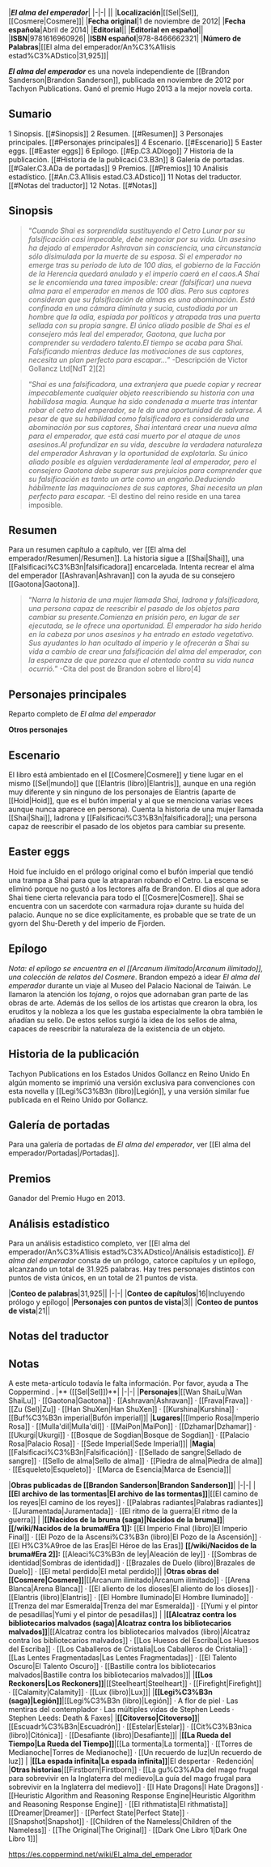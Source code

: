 

|***El alma del emperador***|
|-|-|
||
|**Localización**|[[Sel\|Sel]], [[Cosmere\|Cosmere]]|
|**Fecha original**|1 de noviembre de 2012|
|**Fecha española**|Abril de 2014|
|**Editorial**||
|**Editorial en español**||
|**ISBN**|9781616960926|
|**ISBN español**|978-8466662321|
|**Número de Palabras**|[[El alma del emperador/An%C3%A1lisis estad%C3%ADstico\|31,925]]|

***El alma del emperador*** es una novela independiente de [[Brandon Sanderson\|Brandon Sanderson]], publicada en noviembre de 2012 por Tachyon Publications. Ganó el premio Hugo 2013 a la mejor novela corta.

## Sumario

1 Sinopsis. [[#Sinopsis]] 
2 Resumen. [[#Resumen]] 
3 Personajes principales. [[#Personajes principales]] 
4 Escenario. [[#Escenario]] 
5 Easter eggs. [[#Easter eggs]] 
6 Epílogo. [[#Ep.C3.ADlogo]] 
7 Historia de la publicación. [[#Historia de la publicaci.C3.B3n]] 
8 Galería de portadas. [[#Galer.C3.ADa de portadas]] 
9 Premios. [[#Premios]] 
10 Análisis estadístico. [[#An.C3.A1lisis estad.C3.ADstico]] 
11 Notas del traductor. [[#Notas del traductor]] 
12 Notas. [[#Notas]] 


## Sinopsis
>“*Cuando Shai es sorprendida sustituyendo el Cetro Lunar por su falsificación casi impecable, debe negociar por su vida. Un asesino ha dejado al emperador Ashravan sin consciencia, una circunstancia sólo disimulada por la muerte de su esposa. Si el emperador no emerge tras su periodo de luto de 100 días, el gobierno de la Facción de la Herencia quedará anulado y el imperio caerá en el caos.A Shai se le encomienda una tarea imposible: crear (falsificar) una nueva alma para el emperador en menos de 100 días. Pero sus captores consideran que su falsificación de almas es una abominación. Está confinada en una cámara diminuta y sucia, custodiada por un hombre que la odia, espiada por políticos y atrapada tras una puerta sellada con su propia sangre. El único aliado posible de Shai es el consejero más leal del emperador, Gaotona, que lucha por comprender su verdadero talento.El tiempo se acaba para Shai. Falsificando mientras deduce las motivaciones de sus captores, necesita un plan perfecto para escapar...*”
\-Descripción de Victor Gollancz Ltd[NdT 2][2]


>“*Shai es una falsificadora, una extranjera que puede copiar y recrear impecablemente cualquier objeto reescribiendo su historia con una habilidosa magia. Aunque ha sido condenada a muerte tras intentar robar el cetro del emperador, se le da una oportunidad de salvarse. A pesar de que su habilidad como falsificadora es considerada una abominación por sus captores, Shai intentará crear una nueva alma para el emperador, que está casi muerto por el ataque de unos asesinos.Al profundizar en su vida, descubre la verdadera naturaleza del emperador Ashravan y la oportunidad de explotarla. Su único aliado posible es alguien verdaderamente leal al emperador, pero el consejero Gaotona debe superar sus prejuicios para comprender que su falsificación es tanto un arte como un engaño.Deduciendo hábilmente las maquinaciones de sus captores, Shai necesita un plan perfecto para escapar.*
\-El destino del reino reside en una tarea imposible.


## Resumen
Para un resumen capítulo a capítulo, ver [[El alma del emperador/Resumen\|/Resumen]].
La historia sigue a [[Shai\|Shai]], una [[Falsificaci%C3%B3n\|falsificadora]] encarcelada. Intenta recrear el alma del emperador [[Ashravan\|Ashravan]] con la ayuda de su consejero [[Gaotona\|Gaotona]].

>“*Narra la historia de una mujer llamada Shai, ladrona y falsificadora, una persona capaz de reescribir el pasado de los objetos para cambiar su presente.Comienza en prisión pero, en lugar de ser ejecutada, se le ofrece una oportunidad. El emperador ha sido herido en la cabeza por unos asesinos y ha entrado en estado vegetativo. Sus ayudantes lo han ocultado al imperio y le ofrecerán a Shai su vida a cambio de crear una falsificación del alma del emperador, con la esperanza de que parezca que el atentado contra su vida nunca ocurrió.*”
\-Cita del post de Brandon sobre el libro[4]


## Personajes principales
  Reparto completo de *El alma del emperador*

**Otros personajes**


## Escenario
El libro está ambientado en el [[Cosmere\|Cosmere]] y tiene lugar en el mismo [[Sel\|mundo]] que [[Elantris (libro)\|Elantris]], aunque en una región muy diferente y sin ninguno de los personajes de Elantris (aparte de [[Hoid\|Hoid]], que es el bufón imperial y al que se menciona varias veces aunque nunca aparece en persona). Cuenta la historia de una mujer llamada [[Shai\|Shai]], ladrona y [[Falsificaci%C3%B3n\|falsificadora]]; una persona capaz de reescribir el pasado de los objetos para cambiar su presente.

## Easter eggs
Hoid fue incluido en el prólogo original como el bufón imperial que tendió una trampa a Shai para que la atraparan robando el Cetro. La escena se eliminó porque no gustó a los lectores alfa de Brandon.
El dios al que adora Shai tiene cierta relevancia para todo el [[Cosmere\|Cosmere]].
Shai se encuentra con un sacerdote con «armadura roja» durante su huida del palacio. Aunque no se dice explícitamente, es probable que se trate de un gyorn del Shu-Dereth y del imperio de Fjorden.

## Epílogo
*Nota: el epílogo se encuentra en el *[[Arcanum ilimitado\|Arcanum ilimitado]]*, una colección de relatos del Cosmere*.
Brandon empezó a idear *El alma del emperador* durante un viaje al Museo del Palacio Nacional de Taiwán. Le llamaron la atención los *tojang*, o  rojos que adornaban gran parte de las obras de arte. Además de los sellos de los artistas que crearon la obra, los eruditos y la nobleza a los que les gustaba especialmente la obra también le añadían su sello. De estos sellos surgió la idea de los sellos de alma, capaces de reescribir la naturaleza de la existencia de un objeto.

## Historia de la publicación
Tachyon Publications en los Estados Unidos
Gollancz en Reino Unido
En algún momento se imprimió una versión exclusiva para convenciones con esta novella y [[Legi%C3%B3n (libro)\|Legión]], y una versión similar fue publicada en el Reino Unido por Gollancz.

## Galería de portadas
Para una galería de portadas de *El alma del emperador*, ver [[El alma del emperador/Portadas\|/Portadas]].
## Premios
Ganador del Premio Hugo en 2013.

## Análisis estadístico
Para un análisis estadístico completo, ver [[El alma del emperador/An%C3%A1lisis estad%C3%ADstico\|/Análisis estadístico]].
*El alma del emperador* consta de un prólogo, catorce capítulos y un epílogo, alcanzando un total de 31.925 palabras. Hay tres personajes distintos con puntos de vista únicos, en un total de 21 puntos de vista.

|**Conteo de palabras**|31,925||
|-|-|
|**Conteo de capítulos**|16|Incluyendo prólogo y epílogo|
|**Personajes con puntos de vista**|3||
|**Conteo de puntos de vista**|21||

## Notas del traductor

## Notas

A este meta-artículo todavía le falta información. Por favor, ayuda a The Coppermind .
|** ([[Sel\|Sel]])**|
|-|-|
|**Personajes**|[[Wan ShaiLu\|Wan ShaiLu]] · [[Gaotona\|Gaotona]] · [[Ashravan\|Ashravan]] · [[Frava\|Frava]] · [[Zu (Sel)\|Zu]] · [[Han ShuXen\|Han ShuXen]] · [[Kurshina\|Kurshina]] · [[Buf%C3%B3n imperial\|Bufón imperial]]|
|**Lugares**|[[Imperio Rosa\|Imperio Rosa]] · [[Mulla'dil\|Mulla'dil]] · [[MaiPon\|MaiPon]] · [[Dzhamar\|Dzhamar]] · [[Ukurgi\|Ukurgi]] · [[Bosque de Sogdian\|Bosque de Sogdian]] · [[Palacio Rosa\|Palacio Rosa]] · [[Sede Imperial\|Sede Imperial]]|
|**Magia**|[[Falsificaci%C3%B3n\|Falsificación]] · [[Sellado de sangre\|Sellado de sangre]] · [[Sello de alma\|Sello de alma]] · [[Piedra de alma\|Piedra de alma]] · [[Esqueleto\|Esqueleto]] · [[Marca de Esencia\|Marca de Esencia]]|

|**Obras publicadas de [[Brandon Sanderson\|Brandon Sanderson]]**|
|-|-|
|**[[El archivo de las tormentas\|El archivo de las tormentas]]**|[[El camino de los reyes\|El camino de los reyes]] · [[Palabras radiantes\|Palabras radiantes]] · [[Juramentada\|Juramentada]] · [[El ritmo de la guerra\|El ritmo de la guerra]] |
|**[[Nacidos de la bruma (saga)\|Nacidos de la bruma]]**|**[[/wiki/Nacidos de la bruma#Era 1]]:** [[El Imperio Final (libro)\|El Imperio Final]] · [[El Pozo de la Ascensi%C3%B3n (libro)\|El Pozo de la Ascensión]] · [[El H%C3%A9roe de las Eras\|El Héroe de las Eras]] **[[/wiki/Nacidos de la bruma#Era 2]]:** [[Aleaci%C3%B3n de ley\|Aleación de ley]] · [[Sombras de identidad\|Sombras de identidad]] · [[Brazales de Duelo (libro)\|Brazales de Duelo]] · [[El metal perdido\|El metal perdido]]|
|**Otras obras del [[Cosmere\|Cosmere]]**|[[Arcanum ilimitado\|Arcanum ilimitado]] · [[Arena Blanca\|Arena Blanca]] · [[El aliento de los dioses\|El aliento de los dioses]] · [[Elantris (libro)\|Elantris]] · [[El Hombre Iluminado\|El Hombre Iluminado]] · [[Trenza del mar Esmeralda\|Trenza del mar Esmeralda]] · [[Yumi y el pintor de pesadillas\|Yumi y el pintor de pesadillas]] |
|**[[Alcatraz contra los bibliotecarios malvados (saga)\|Alcatraz contra los bibliotecarios malvados]]**|[[Alcatraz contra los bibliotecarios malvados (libro)\|Alcatraz contra los bibliotecarios malvados]] · [[Los Huesos del Escriba\|Los Huesos del Escriba]] · [[Los Caballeros de Cristalia\|Los Caballeros de Cristalia]] · [[Las Lentes Fragmentadas\|Las Lentes Fragmentadas]] · [[El Talento Oscuro\|El Talento Oscuro]] · [[Bastille contra los bibliotecarios malvados\|Bastille contra los bibliotecarios malvados]]|
|**[[Los Reckoners\|Los Reckoners]]**|[[Steelheart\|Steelheart]] · [[Firefight\|Firefight]] · [[Calamity\|Calamity]] · [[Lux (libro)\|Lux]]|
|**[[Legi%C3%B3n (saga)\|Legión]]**|[[Legi%C3%B3n (libro)\|Legión]] · A flor de piel · Las mentiras del contemplador · Las múltiples vidas de Stephen Leeds · Stephen Leeds: Death & Faxes|
|**[[Citoverso\|Citoverso]]**|[[Escuadr%C3%B3n\|Escuadrón]] · [[Estelar\|Estelar]] · [[Cit%C3%B3nica (libro)\|Citónica]] · [[Desafiante (libro)\|Desafiante]]|
|**[[La Rueda del Tiempo\|La Rueda del Tiempo]]**|[[La tormenta\|La tormenta]] · [[Torres de Medianoche\|Torres de Medianoche]] · [[Un recuerdo de luz\|Un recuerdo de luz]] |
|**[[La espada infinita\|La espada infinita]]**|El despertar · Redención|
|**Otras historias**|[[Firstborn\|Firstborn]] · [[La gu%C3%ADa del mago frugal para sobrevivir en la Inglaterra del medievo\|La guía del mago frugal para sobrevivir en la Inglaterra del medievo]] · [[I Hate Dragons\|I Hate Dragons]] · [[Heuristic Algorithm and Reasoning Response Engine\|Heuristic Algorithm and Reasoning Response Engine]] · [[El rithmatista\|El rithmatista]] [[Dreamer\|Dreamer]] · [[Perfect State\|Perfect State]] · [[Snapshot\|Snapshot]] · [[Children of the Nameless\|Children of the Nameless]] · [[The Original\|The Original]] · [[Dark One Libro 1\|Dark One Libro 1]]|



https://es.coppermind.net/wiki/El_alma_del_emperador
